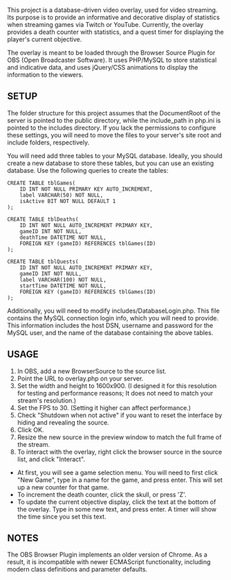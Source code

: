 This project is a database-driven video overlay, used for video streaming. 
Its purpose is to provide an informative and decorative display of statistics when streaming games via Twitch or YouTube.
Currently, the overlay provides a death counter with statistics, and a quest timer for displaying the player's current objective.

The overlay is meant to be loaded through the Browser Source Plugin for OBS (Open Broadcaster Software).
It uses PHP/MySQL to store statistical and indicative data, and uses jQuery/CSS animations to display the information to the viewers.

## SETUP

The folder structure for this project assumes that the DocumentRoot of the server is pointed to the public directory, while the include_path in php.ini is pointed to the includes directory.
If you lack the permissions to configure these settings, you will need to move the files to your server's site root and include folders, respectively.

You will need add three tables to your MySQL database. Ideally, you should create a new database to store these tables, but you can use an existing database.
Use the following queries to create the tables:
```
CREATE TABLE tblGames(
	ID INT NOT NULL PRIMARY KEY AUTO_INCREMENT,
	label VARCHAR(50) NOT NULL,
	isActive BIT NOT NULL DEFAULT 1
);

CREATE TABLE tblDeaths(
	ID INT NOT NULL AUTO_INCREMENT PRIMARY KEY,
	gameID INT NOT NULL, 
	deathTime DATETIME NOT NULL,
	FOREIGN KEY (gameID) REFERENCES tblGames(ID)
);

CREATE TABLE tblQuests(
	ID INT NOT NULL AUTO_INCREMENT PRIMARY KEY,
	gameID INT NOT NULL, 
	label VARCHAR(100) NOT NULL,
	startTime DATETIME NOT NULL,
	FOREIGN KEY (gameID) REFERENCES tblGames(ID)
);
```
Additionally, you will need to modify includes/DatabaseLogin.php. This file contains the MySQL connection login info, which you will need to provide. This information includes the host DSN, username and password for the MySQL user, and the name of the database containing the above tables.

## USAGE

1. In OBS, add a new BrowserSource to the source list.
  1. Point the URL to overlay.php on your server.
  2. Set the width and height to 1600x900. (I designed it for this resolution for testing and performance reasons; It does not need to match your stream's resolution.)
  3. Set the FPS to 30. (Setting it higher can affect performance.)
  4. Check "Shutdown when not active" if you want to reset the interface by hiding and revealing the source.
  5. Click OK.
2. Resize the new source in the preview window to match the full frame of the stream.
3. To interact with the overlay, right click the browser source in the source list, and click "Interact".
  - At first, you will see a game selection menu. You will need to first click "New Game", type in a name for the game, and press enter. This will set up a new counter for that game.
  - To increment the death counter, click the skull, or press 'Z'.
  - To update the current objective display, click the text at the bottom of the overlay. Type in some new text, and press enter. A timer will show the time since you set this text.

## NOTES

The OBS Browser Plugin implements an older version of Chrome. As a result, it is incompatible with newer ECMAScript functionality, including modern class definitions and parameter defaults.
